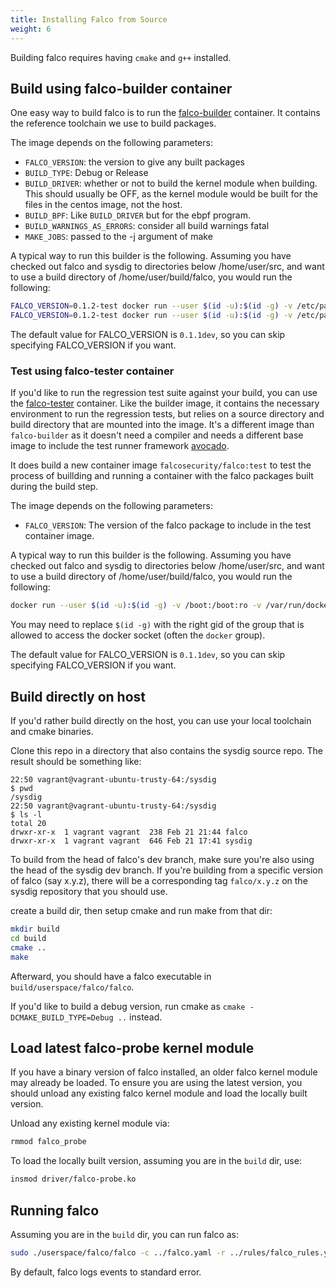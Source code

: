 ```yaml
---
title: Installing Falco from Source
weight: 6
---
```


Building falco requires having `cmake` and `g++` installed.

## Build using falco-builder container

One easy way to build falco is to run the [falco-builder](https://hub.docker.com/r/falcosecurity/falco-builder) container. It contains the reference toolchain we use to build packages.

The image depends on the following parameters:

* `FALCO_VERSION`: the version to give any built packages
* `BUILD_TYPE`: Debug or Release
* `BUILD_DRIVER`: whether or not to build the kernel module when
building. This should usually be OFF, as the kernel module would be
built for the files in the centos image, not the host.
* `BUILD_BPF`: Like `BUILD_DRIVER` but for the ebpf program.
* `BUILD_WARNINGS_AS_ERRORS`: consider all build warnings fatal
* `MAKE_JOBS`: passed to the -j argument of make

A typical way to run this builder is the following. Assuming you have
checked out falco and sysdig to directories below /home/user/src, and
want to use a build directory of /home/user/build/falco, you would run
the following:

```bash
FALCO_VERSION=0.1.2-test docker run --user $(id -u):$(id -g) -v /etc/passwd:/etc/passwd:ro -e MAKE_JOBS=4 -e FALCO_VERSION=${FALCO_VERSION} -it -v /home/user/src:/source -v /home/user/build/falco:/build falcosecurity/falco-builder cmake
FALCO_VERSION=0.1.2-test docker run --user $(id -u):$(id -g) -v /etc/passwd:/etc/passwd:ro -e MAKE_JOBS=4 -e FALCO_VERSION=${FALCO_VERSION} -it -v /home/user/src:/source -v /home/user/build/falco:/build falcosecurity/falco-builder package
```

The default value for FALCO_VERSION is `0.1.1dev`, so you can skip specifying FALCO_VERSION if you want.

### Test using falco-tester container

If you'd like to run the regression test suite against your build, you can use the [falco-tester](https://hub.docker.com/r/falcosecurity/falco-tester) container. Like the builder image, it contains the necessary environment to run the regression tests, but relies on a source directory and build directory that are mounted into the image. It's a different image than `falco-builder` as it doesn't need a compiler and needs a different base image to include the test runner framework [avocado](http://avocado-framework.github.io/).

It does build a new container image `falcosecurity/falco:test` to test the process of buillding and running a container with the falco packages built during the build step.

The image depends on the following parameters:

* `FALCO_VERSION`: The version of the falco package to include in the test container image.

A typical way to run this builder is the following. Assuming you have
checked out falco and sysdig to directories below /home/user/src, and
want to use a build directory of /home/user/build/falco, you would run
the following:

```bash
docker run --user $(id -u):$(id -g) -v /boot:/boot:ro -v /var/run/docker.sock:/var/run/docker.sock -v /etc/passwd:/etc/passwd:ro -e FALCO_VERSION=${FALCO_VERSION} -v /home/user/src:/source -v /home/user/build/falco:/build falcosecurity/falco-tester
```

You may need to replace `$(id -g)` with the right gid of the group that is allowed to access the docker socket (often the `docker` group).

The default value for FALCO_VERSION is `0.1.1dev`, so you can skip specifying FALCO_VERSION if you want.

## Build directly on host

If you'd rather build directly on the host, you can use your local toolchain and cmake binaries.

Clone this repo in a directory that also contains the sysdig source repo. The result should be something like:

```
22:50 vagrant@vagrant-ubuntu-trusty-64:/sysdig
$ pwd
/sysdig
22:50 vagrant@vagrant-ubuntu-trusty-64:/sysdig
$ ls -l
total 20
drwxr-xr-x  1 vagrant vagrant  238 Feb 21 21:44 falco
drwxr-xr-x  1 vagrant vagrant  646 Feb 21 17:41 sysdig
```

To build from the head of falco's dev branch, make sure you're also using the head of the sysdig dev branch. If you're building from a specific version of falco (say x.y.z), there will be a corresponding tag `falco/x.y.z` on the sysdig repository that you should use.

create a build dir, then setup cmake and run make from that dir:

```bash
mkdir build
cd build
cmake ..
make
```

Afterward, you should have a falco executable in `build/userspace/falco/falco`.

If you'd like to build a debug version, run cmake as `cmake -DCMAKE_BUILD_TYPE=Debug ..` instead.

## Load latest falco-probe kernel module

If you have a binary version of falco installed, an older falco kernel module may already be loaded. To ensure you are using the latest version, you should unload any existing falco kernel module and load the locally built version.

Unload any existing kernel module via:

```bash
rmmod falco_probe
```

To load the locally built version, assuming you are in the `build` dir, use:

```bash
insmod driver/falco-probe.ko
```

## Running falco

Assuming you are in the `build` dir, you can run falco as:

```bash
sudo ./userspace/falco/falco -c ../falco.yaml -r ../rules/falco_rules.yaml
```

By default, falco logs events to standard error.
